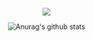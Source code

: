 <div align="center">

  <img src="https://github-readme-stats.vercel.app/api/top-langs/?username=Seulgigi&layout=compact"/><Br>
  
  ![Anurag's github stats](https://github-readme-stats.vercel.app/api?username=Seulgigi&show_icons=true&theme=swift)

<!--
**Seulgigi/Seulgigi** is a ✨ _special_ ✨ repository because its `README.md` (this file) appears on your GitHub profile.

Here are some ideas to get you started:

- 🔭 I’m currently working on ...
- 🌱 I’m currently learning ...
- 👯 I’m looking to collaborate on ...
- 🤔 I’m looking for help with ...
- 💬 Ask me about ...
- 📫 How to reach me: ...
- 😄 Pronouns: ...
- ⚡ Fun fact: ...
-->
</div>
